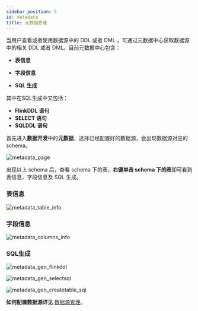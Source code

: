 ```yaml
---
sidebar_position: 5
id: metadata
title: 元数据管理
---
```



当用户查看或者使用数据源中的 DDL 或者 DML ，可通过元数据中心获取数据源中的相关 DDL 或者 DML。目前元数据中心包含：

- **表信息**

- **字段信息**

- **SQL 生成**

其中在SQL生成中又包括：

- **FlinkDDL 语句**
- **SELECT 语句**
- **SQLDDL 语句**

首先进入**数据开发**中的**元数据**，选择已经配置好的数据源，会出现数据源对应的schema。

![metadata_page](http://www.aiwenmo.com/dinky/docs/zh-CN/administrator_guide/metadata/metadata_page.png)


出现以上 schema 后，查看 schema 下的表，**右键单击 schema 下的表**即可看到表信息，字段信息及 SQL 生成。

### 表信息
![metadata_table_info](http://www.aiwenmo.com/dinky/docs/zh-CN/administrator_guide/metadata/metadata_table_info.png)

### 字段信息
![metadata_columns_info](http://www.aiwenmo.com/dinky/docs/zh-CN/administrator_guide/metadata/metadata_columns_info.png)

### SQL生成
![metadata_gen_flinkddl](http://www.aiwenmo.com/dinky/docs/zh-CN/administrator_guide/metadata/metadata_gen_flinkddl.png)

![metadata_gen_selectsql](http://www.aiwenmo.com/dinky/docs/zh-CN/administrator_guide/metadata/metadata_gen_selectsql.png)

![metadata_gen_createtable_sql](http://www.aiwenmo.com/dinky/docs/zh-CN/administrator_guide/metadata/metadata_gen_createtable_sql.png)


**如何配置数据源详见** [数据源管理](../../register_center/datasource_manage)。



